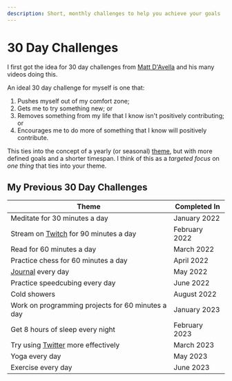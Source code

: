 ```yaml
---
description: Short, monthly challenges to help you achieve your goals
---
```

# 30 Day Challenges

I first got the idea for 30 day challenges from [Matt
D'Avella](https://www.youtube.com/@mattdavella) and his many videos doing this.

An ideal 30 day challenge for myself is one that:

1. Pushes myself out of my comfort zone;
2. Gets me to try something new; or
3. Removes something from my life that I know isn't positively contributing; or
4. Encourages me to do more of something that I know will positively contribute.

This ties into the concept of a yearly (or seasonal)
[theme](/self-improvement/themes.md), but with more defined goals and a shorter
timespan.  I think of this as a _targeted focus_ on _one thing_ that ties into your
theme.

## My Previous 30 Day Challenges

| Theme                                                               | Completed In  |
|---------------------------------------------------------------------|---------------|
| Meditate for 30 minutes a day                                       | January 2022  |
| Stream on [Twitch](/social-media/streaming.md) for 90 minutes a day | February 2022 |
| Read for 60 minutes a day                                           | March 2022    |
| Practice chess for 60 minutes a day                                 | April 2022    |
| [Journal](/writing/journaling.md) every day                         | May 2022      |
| Practice speedcubing every day                                      | June 2022     |
| Cold showers                                                        | August 2022   |
| Work on programming projects for 60 minutes a day                   | January 2023  |
| Get 8 hours of sleep every night                                    | February 2023 |
| Try using [Twitter](/social-media/twitter.md) more effectively      | March 2023    |
| Yoga every day                                                      | May 2023      |
| Exercise every day                                                  | June 2023     |

